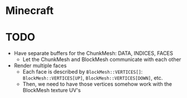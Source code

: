 # Minecraft

# TODO
- Have separate buffers for the ChunkMesh: DATA, INDICES, FACES
    - Let the ChunkMesh and BlockMesh communicate with each other
- Render multiple faces
    - Each face is described by `BlockMesh::VERTICES[]`: `BlockMesh::VERTICES[UP]`, `BlockMesh::VERTICES[DOWN]`, etc.
    - Then, we need to have those vertices somehow work with the BlockMesh texture UV's
